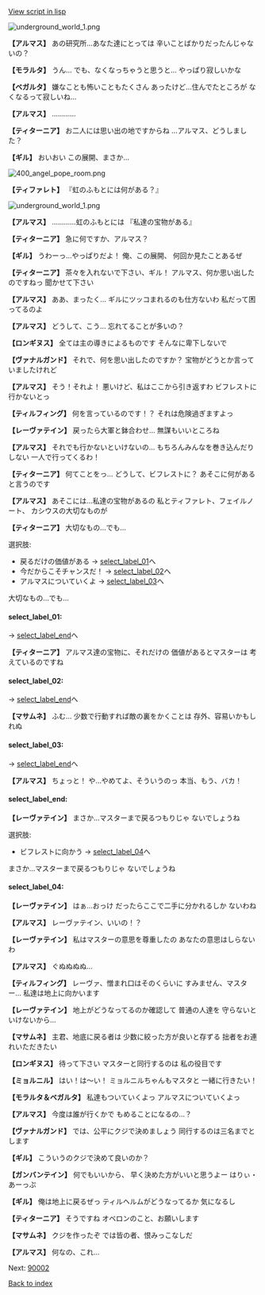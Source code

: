 [View script in lisp](../scripts/101303020.txt)

![underground_world_1.png](../images/backgrounds/underground_world_1.png)

**【アルマス】**
あの研究所…あなた達にとっては
辛いことばかりだったんじゃないの？

**【モラルタ】**
うん…
でも、なくなっちゃうと思うと…
やっぱり寂しいかな

**【ベガルタ】**
嫌なことも怖いこともたくさん
あったけど…住んでたところが
なくなるって寂しいね…

**【アルマス】**
…………

**【ティターニア】**
お二人には思い出の地ですからね
…アルマス、どうしました？

**【ギル】**
おいおい
この展開、まさか…

![400_angel_pope_room.png](../images/backgrounds/400_angel_pope_room.png)

**【ティファレト】**
『虹のふもとには何がある？』

![underground_world_1.png](../images/backgrounds/underground_world_1.png)

**【アルマス】**
…………虹のふもとには
『私達の宝物がある』

**【ティターニア】**
急に何ですか、アルマス？

**【ギル】**
うわーっ…やっぱりだよ！
俺、この展開、
何回か見たことあるぜ

**【ティターニア】**
茶々を入れないで下さい、ギル！
アルマス、何か思い出したのですねっ
聞かせて下さい

**【アルマス】**
ああ、まったく…
ギルにツッコまれるのも仕方ないわ
私だって困ってるのよ

**【アルマス】**
どうして、こう…
忘れてることが多いの？

**【ロンギヌス】**
全ては主の導きによるものです
そんなに卑下しないで

**【ヴァナルガンド】**
それで、何を思い出したのですか？
宝物がどうとか言っていましたけれど

**【アルマス】**
そう！それよ！
悪いけど、私はここから引き返すわ
ビフレストに行かないとっ

**【ティルフィング】**
何を言っているのです！？
それは危険過ぎますよっ

**【レーヴァテイン】**
戻ったら大軍と鉢合わせ…
無謀もいいところね

**【アルマス】**
それでも行かないといけないの…
もちろんみんなを巻き込んだりしない
一人で行ってくるわ！

**【ティターニア】**
何てことをっ…
どうして、ビフレストに？
あそこに何があると言うのです

**【アルマス】**
あそこには…私達の宝物があるの
私とティファレト、フェイルノート、
カシウスの大切なものが

**【ティターニア】**
大切なもの…でも…

選択肢:
- 戻るだけの価値がある → [select_label_01](#select_label_01)へ
- 今だからこそチャンスだ！ → [select_label_02](#select_label_02)へ
- アルマスについていくよ → [select_label_03](#select_label_03)へ

大切なもの…でも…

#### select_label_01:
 → [select_label_end](#select_label_end)へ

**【ティターニア】**
アルマス達の宝物に、それだけの
価値があるとマスターは
考えているのですね

#### select_label_02:
 → [select_label_end](#select_label_end)へ

**【マサムネ】**
ふむ…
少数で行動すれば敵の裏をかくことは
存外、容易いかもしれぬ

#### select_label_03:
 → [select_label_end](#select_label_end)へ

**【アルマス】**
ちょっと！
や…やめてよ、そういうのっ
本当、もう、バカ！

#### select_label_end:

**【レーヴァテイン】**
まさか…マスターまで戻るつもりじゃ
ないでしょうね

選択肢:
- ビフレストに向かう → [select_label_04](#select_label_04)へ

まさか…マスターまで戻るつもりじゃ
ないでしょうね

#### select_label_04:

**【レーヴァテイン】**
はぁ…おっけ
だったらここで二手に分かれるしか
ないわね

**【アルマス】**
レーヴァテイン、いいの！？

**【レーヴァテイン】**
私はマスターの意思を尊重したの
あなたの意思はしらないわ

**【アルマス】**
ぐぬぬぬぬ…

**【ティルフィング】**
レーヴァ、憎まれ口はそのくらいに
すみません、マスター…
私達は地上に向かいます

**【レーヴァテイン】**
地上がどうなってるのか確認して
普通の人達を
守らないといけないから…

**【マサムネ】**
主君、地底に戻る者は
少数に絞った方が良いと存ずる
拙者をお連れいただきたい

**【ロンギヌス】**
待って下さい
マスターと同行するのは
私の役目です

**【ミョルニル】**
はい！は～い！
ミョルニルちゃんもマスタと
一緒に行きたい！

**【モラルタ＆ベガルタ】**
私達もついていくよっ
アルマスについていくよっ

**【アルマス】**
今度は誰が行くかで
もめることになるの…？

**【ヴァナルガンド】**
では、公平にクジで決めましょう
同行するのは三名までとします

**【ギル】**
こういうのクジで決めて良いのか？

**【ガンバンテイン】**
何でもいいから、
早く決めた方がいいと思うよー
はりぃ・あーっぷ

**【ギル】**
俺は地上に戻るぜっ
ティルヘルムがどうなってるか
気になるし

**【ティターニア】**
そうですね
オベロンのこと、お願いします

**【マサムネ】**
クジを作ったぞ
では皆の者、恨みっこなしだ

**【アルマス】**
何なの、これ…

Next: [90002](90002.md)

[Back to index](index.md)
